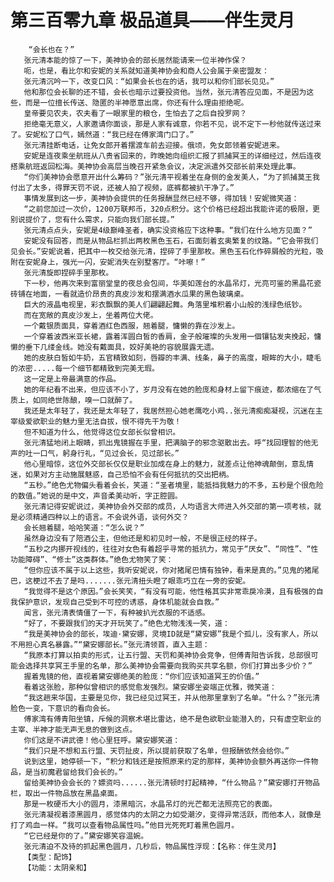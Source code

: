 # 第三百零九章 极品道具——伴生灵月
        “会长也在？”
       张元清本能的惊了一下，美神协会的部长居然能请来一位半神作保？
       呃，也是，看比尔和安妮的关系就知道美神协会和商人公会属于亲密盟友：
       张元清沉吟一下，改变口风：“如果会长也在的话，我可以和你们部长见见。”
       他和那位会长聊的还不错，会长也暗示过要投资他。当然，张元清答应见面，不是因为这些，而是一位擅长传送、隐匿的半神愿意出席，你还有什么理由拒绝呢。
       皇帝要见农夫，农夫看了一眼家里的粮仓，生怕去了之后自投罗网？
       拒绝毫无意义，人家邀请你面谈，那是人家有诚意，你若不见，说不定下一秒他就传送过来了。安妮松了口气，嫣然道：“我已经在傅家湾门口了。”
       张元清挂断电话，让免女郎开着摆渡车前去迎接。俄顷，免女郎领着安妮进来。
       安妮是连夜乘坐航班从八贵省回来的，昨晚她向组织汇报了抓捕冥王的详细经过，然后连夜搭乘航班返回松海。美神协会高层当晚召开紧急会议，决定派遣外交部长前来处理此事。
       “你们美神协会愿意开出什么筹码？”张元清平视着坐在身侧的金发美人，“为了抓捕莫王我付出了太多，得罪天罚不说，还被人拍了视频，底裤都被扒干净了。”
       事情发展到这一步，美神协会提供的任务报酬显然已经不够，得加钱！安妮微笑道：
       “之前您加过一次价，1200万联邦币，320点积分。这个价格已经超出我能许诺的极限，更别说提价了，您有什么需求，只能向我们部长提。”
       张元清点点头，安妮是4级巅峰圣者，确实没资格应下这种事。“我们在什么地方见面？”
       安妮没有回答，而是从物品栏抓出两枚黑色玉石，石面刻着玄奥繁复的纹路。“它会带我们见会长。”安妮说着，把其中一枚交给张元清，捏碎了手里那枚。黑色玉石化作碎屑般的光粒，吸附在安妮身上，强光一闪，安妮消失在别墅客厅。“咔嚓！”
       张元清旋即捏碎手里那枚。
       下一秒，他再次来到富丽堂皇的夜总会包间，华美如莲台的水晶吊灯，光亮可鉴的黑晶花瓷砖铺在地面，一看就造价昂贵的真皮沙发和摆满酒水瓜果的黑色玻璃桌。
       巨大的液晶电视里，彩衣飘飘的美人们翩翩起舞。角落里堆积着小山般的浅绿色纸钞。
       而在宽敞的真皮沙发上，坐着两位大佬。
       一个戴银质面具，穿着酒红色西服，翘着腿，慵懒的靠在沙发上。
       一个穿着波西米亚长裙，露着浑圆白皙的香肩，金子般璀璨的头发用一個镶钻发夹挽起，慵懒的垂下几缕金线。她没有戴面具，姣好美艳的容貌展露无遗。
       她的皮肤白皙如牛奶，五官精致如刻，唇瓣的丰满、线条，鼻子的高度，眼眸的大小，睫毛的浓密.....每一个细节都精致到完美无瑕。
       这一定是上帝最满意的作品。
       她的年纪看不出来，但应该不小了，岁月没有在她的脸庞和身材上留下痕迹，都浓缩在了气质上，如同绝世陈酿，嗅一口就醉了。
       我还是太年轻了，我还是太年轻了，我居然担心她老鹰吃小鸡..张元清痴痴凝视，沉迷在主宰级爱欲职业的魅力里无法自拔，恨不得先干为敬！
       但不知道为什么，他觉得这位女部长似曾相识。
       张元清猛地闭上眼睛，抓出鬼镜握在手里，把满脑子的邪念驱散出去。呼“找回理智的他无声的吐一口气，躬身行礼，“见过会长，见过部长。”
       他心里暗惊，这位外交部长仅仅是职业加成在身上的魅力，就差点让他神魂颠倒，意乱情迷，如果对方主动施展魅惑，自己恐怕不会有任何抵抗的交出把柄。
       “五秒。”绝色尤物偏头看着会长，笑道：“圣者境里，能抵挡我魅力的不多，五秒是个很危险的数值。”她说的是中文，声音柔美动听，字正腔圆。
       张元清记得安妮说过，美神协会外交部的成员，人均语言大师进入外交部的第一项考核，就是必须精通四种以上的语言。不会说外语，谈何外交？
       会长翘着腿，哈哈笑道：“怎么说？”
       虽然身边没有了陪酒公主，但他还是和初见时一般，不是很正经的样子。
       “五秒之内挪开视线的，往往对女色有着超乎寻常的抵抗力，常见于“厌女”、“同性”、“性功能障碍”、“修士”这类群体。”绝色尤物笑了笑：
       “但你应该不属于以上这些，我听安妮说，你对猪尾巴情有独钟，看来是真的。”见鬼的猪尾巴，这梗过不去了是吗.......张元清扭头瞪了眼乖巧立在一旁的安妮。
       “我觉得不是这个原因。”会长笑笑，“有没有可能，他性格其实非常乖戾冷漠，且有极强的自我保护意识，发现自己受到不可控的诱惑，身体机能就会自救。”
       闻言，张元清表情僵了一下，有种被扒光衣服的不适感。
       “好了，不要跟我们的天才开玩笑了。”绝色尤物浅浅一笑，道：
       “我是美神协会的部长，埃迪·黛安娜，灵境ID就是“黛安娜”我是个孤儿，没有家人，所以不用担心真名暴露。”“黛安娜部长。”张元清领首，直入主题：
       “我原本打算以拍卖的形式，让五行盟、天罚和美神协会竞争，但傅青阳告诉我，总部很可能会选择共享冥王手里的名单，那么美神协会需要向我购买共享名额，你们打算出多少价？”
       握着鬼镜的他，直视着黛安娜绝美的脸庞：“你们应该知道冥王的价值。”
       看着这张脸，那种似曾相识的感觉愈发强烈。黛安娜坐姿端正优雅，微笑道：
       “我这趟来华国，主要是见你，我已经见过冥王，并从他那里拿到了名单。“什么？”张元清脸色一变，下意识的看向会长。
       傅家湾有傅青阳坐镇，斥候的洞察术堪比雷达，绝不是色欲职业能潜入的，只有虚空职业的主宰、半神才能无声无息的做到这点。
       你们这是不讲武德！他心里狂呼。黛安娜笑道：
       “我们只是不想和五行盟、天罚扯皮，所以提前获取了名单，但报酬依然会给你。”
       说到这里，她停顿一下，“积分和钱还是按照原来约定的那样，美神协会额外再送你一件物品，是当初魔君留给我们会长的。”
       留给美神协会会长的？嫖资吗......张元清顿时打起精神，“什么物品？”黛安娜打开物品栏，取出一件物品放在黑晶桌面。
       那是一枚硬币大小的圆月，漆黑暗沉，水晶吊灯的光芒都无法照亮它的表面。
       张元清凝视着漆黑圆月，感觉体内的太阴之力如受潮汐，变得异常活跃，而他本人，就像是打了鸡血一样。“我可以查看物品属性吗。”他目光死死盯着黑色圆月。
       “它已经是你的了。”黛安娜笑容温婉。
       张元清迫不及待的抓起黑色圆月，几秒后，物品属性浮现：【名称：伴生灵月】
       【类型：配饰】
       【功能：太阴亲和】